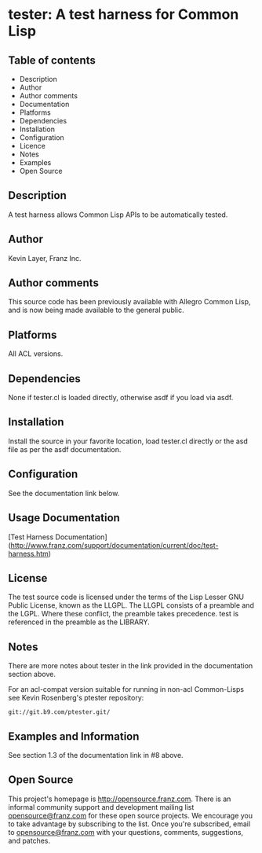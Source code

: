 tester: A test harness for Common Lisp
======================================

Table of contents
-----------------

 * Description
 * Author
 * Author comments
 * Documentation
 * Platforms
 * Dependencies
 * Installation
 * Configuration
 * Licence
 * Notes
 * Examples
 * Open Source 

Description
-----------

A test harness allows Common Lisp APIs to be automatically tested.

Author
------

Kevin Layer, Franz Inc.

Author comments
---------------

This source code has been previously available with Allegro
Common Lisp, and is now being made available to the general
public.

Platforms
---------

All ACL versions.

Dependencies
------------

None if tester.cl is loaded directly, otherwise asdf if you load
via asdf.

Installation
------------

Install the source in your favorite location, load tester.cl
directly or the asd file as per the asdf documentation.

Configuration
-------------

See the documentation link below.

Usage Documentation
-------------------

[Test Harness Documentation]
(http://www.franz.com/support/documentation/current/doc/test-harness.htm)

License
-------

The test source code is licensed under the terms of the Lisp
Lesser GNU Public License, known as the LLGPL. The LLGPL consists
of a preamble and the LGPL. Where these conflict, the preamble
takes precedence. test is referenced in the preamble as the
LIBRARY.

Notes
-----

There are more notes about tester in the link provided in the
documentation section above.

For an acl-compat version suitable for running in non-acl Common-Lisps
see Kevin Rosenberg's ptester repository:

    git://git.b9.com/ptester.git/

Examples and Information
------------------------

See section 1.3 of the documentation link in #8 above.

Open Source
-----------

This project's homepage is <http://opensource.franz.com>. There is an 
informal community support and development mailing list 
[opensource@franz.com](http://opensource.franz.com/mailinglist.html) 
for these open source projects. We encourage you to take advantage by 
subscribing to the list.  Once you're subscribed, email to 
<opensource@franz.com> with your questions, comments, suggestions, 
and patches.
